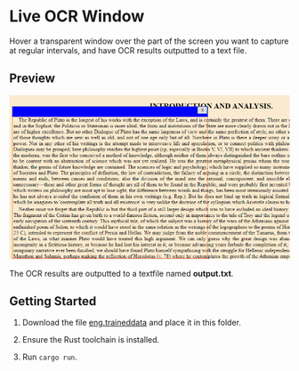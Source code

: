 # Live OCR Window

Hover a transparent window over the part of the screen you want to capture at regular intervals, and have OCR results outputted to a text file.

## Preview

![screenshot of window](preview.png)

The OCR results are outputted to a textfile named **output.txt**.

## Getting Started

1. Download the file [eng.traineddata](https://github.com/tesseract-ocr/tessdata) and place it in this folder.

2. Ensure the Rust toolchain is installed.

3. Run `cargo run`.
